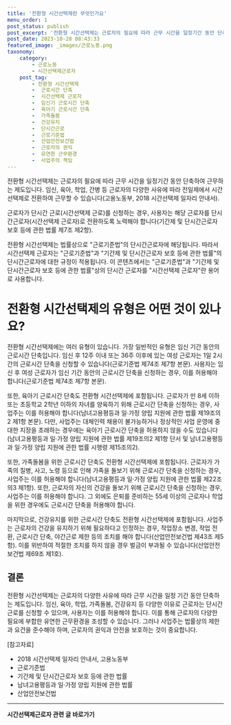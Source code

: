 ```yaml
---
title: '전환형 시간선택제란 무엇인가요'
menu_order: 1
post_status: publish
post_excerpt: '전환형 시간선택제는 근로자의 필요에 따라 근무 시간을 일정기간 동안 단축하여 근무하는 제도입니다. 임신, 육아, 학업, 간병 등 근로자의 다양한 사유에 따라 전일제에서 시간선택제로 전환하여 근무할 수 있습니다 고용노동부, 2018 시간선택제 일자리 안내서 .'
post_date: 2023-10-28 08:43:33
featured_image: _images/근로노동.png
taxonomy:
    category:
        - 근로노동
        - 시간선택제근로자
    post_tag:
        - 전환형 시간선택제
        -  근로시간 단축
        -  시간선택제 근로자
        -  임신기 근로시간 단축
        -  육아기 근로시간 단축
        -  가족돌봄
        -  건강유지
        -  단시간근로
        -  근로기준법
        -  산업안전보건법
        -  근로자의 권익
        -  유연한 근무환경
        -  사업주의 책임
---
```



전환형 시간선택제는 근로자의 필요에 따라 근무 시간을 일정기간 동안 단축하여 근무하는 제도입니다. 임신, 육아, 학업, 간병 등 근로자의 다양한 사유에 따라 전일제에서 시간선택제로 전환하여 근무할 수 있습니다(고용노동부, 2018 시간선택제 일자리 안내서).

근로자가 단시간 근로(시간선택제 근로)를 신청하는 경우, 사용자는 해당 근로자를 단시간근로자(시간선택제 근로자)로 전환하도록 노력해야 합니다(기간제 및 단시간근로자 보호 등에 관한 법률 제7조 제2항).

전환형 시간선택제는 법률상으로 "근로기준법"의 단시간근로자에 해당됩니다. 따라서 시간선택제 근로자는 "근로기준법"과 "기간제 및 단시간근로자 보호 등에 관한 법률"의 단시간근로자에 대한 규정이 적용됩니다. 이 콘텐츠에서는 "근로기준법"과 "기간제 및 단시간근로자 보호 등에 관한 법률"상의 단시간 근로자를 "시간선택제 근로자"란 용어로 사용합니다.

# 전환형 시간선택제의 유형은 어떤 것이 있나요?

전환형 시간선택제에는 여러 유형이 있습니다. 가장 일반적인 유형은 임신 기간 동안의 근로시간 단축입니다. 임신 후 12주 이내 또는 36주 이후에 있는 여성 근로자는 1일 2시간의 근로시간 단축을 신청할 수 있습니다(근로기준법 제74조 제7항 본문). 사용자는 임신 후 여성 근로자가 임신 기간 동안의 근로시간 단축을 신청하는 경우, 이를 허용해야 합니다(근로기준법 제74조 제7항 본문).

또한, 육아기 근로시간 단축도 전환형 시간선택제에 포함됩니다. 근로자가 만 8세 이하 또는 초등학교 2학년 이하의 자녀를 양육하기 위해 근로시간 단축을 신청하는 경우, 사업주는 이를 허용해야 합니다(남녀고용평등과 일·가정 양립 지원에 관한 법률 제19조의2 제1항 본문). 다만, 사업주는 대체인력 채용이 불가능하거나 정상적인 사업 운영에 중대한 지장을 초래하는 경우에는 육아기 근로시간 단축을 허용하지 않을 수도 있습니다(남녀고용평등과 일·가정 양립 지원에 관한 법률 제19조의2 제1항 단서 및 남녀고용평등과 일·가정 양립 지원에 관한 법률 시행령 제15조의2).

또한, 가족돌봄을 위한 근로시간 단축도 전환형 시간선택제에 포함됩니다. 근로자가 가족의 질병, 사고, 노령 등으로 인해 가족을 돌보기 위해 근로시간 단축을 신청하는 경우, 사업주는 이를 허용해야 합니다(남녀고용평등과 일·가정 양립 지원에 관한 법률 제22조의3 제1항). 또한, 근로자의 자신의 건강을 돌보기 위해 근로시간 단축을 신청하는 경우, 사업주는 이를 허용해야 합니다. 그 외에도 은퇴를 준비하는 55세 이상의 근로자나 학업을 위한 경우에도 근로시간 단축을 허용해야 합니다.

마지막으로, 건강유지를 위한 근로시간 단축도 전환형 시간선택제에 포함됩니다. 사업주는 근로자의 건강을 유지하기 위해 필요하다고 인정하는 경우, 작업장소 변경, 작업 전환, 근로시간 단축, 야간근로 제한 등의 조치를 해야 합니다(산업안전보건법 제43조 제5항). 이를 위반하여 적절한 조치를 하지 않을 경우 벌금이 부과될 수 있습니다(산업안전보건법 제69조 제1호).

## 결론


전환형 시간선택제는 근로자의 다양한 사유에 따라 근무 시간을 일정 기간 동안 단축하는 제도입니다. 임신, 육아, 학업, 가족돌봄, 건강유지 등 다양한 이유로 근로자는 단시간 근로를 신청할 수 있으며, 사용자는 이를 허용해야 합니다. 이를 통해 근로자의 다양한 필요에 부합한 유연한 근무환경을 조성할 수 있습니다. 그러나 사업주는 법률상의 제한과 요건을 준수해야 하며, 근로자의 권익과 안전을 보호하는 것이 중요합니다.

[참고자료]
- 2018 시간선택제 일자리 안내서, 고용노동부
- 근로기준법
- 기간제 및 단시간근로자 보호 등에 관한 법률
- 남녀고용평등과 일·가정 양립 지원에 관한 법률
- 산업안전보건법
<!-- wp:separator -->
<hr class="wp-block-separator has-alpha-channel-opacity"/>
<!-- /wp:separator -->

<!-- wp:group {"backgroundColor":"base","layout":{"type":"constrained"}} -->
<div class="wp-block-group has-base-background-color has-background"><!-- wp:paragraph {"align":"center","fontSize":"medium"} -->
<p class="has-text-align-center has-large-font-size"><strong>시간선택제근로자 관련 글 바로가기</strong></p>
<!-- /wp:paragraph -->


<!-- wp:latest-posts
{"categories":[{"id":10911,"count":19,"description":"","link":"https://uknowlaw.com/category/%ec%8b%9c%ea%b0%84%ec%84%a0%ed%83%9d%ec%a0%9c%ea%b7%bc%eb%a1%9c%ec%9e%90/","name":"시간선택제근로자","slug":"시간선택제근로자","taxonomy":"category","parent":0,"meta":[],"_links":{"self":[{"href":"https://uknowlaw.com/wp-json/wp/v2/categories/10911"}],"collection":[{"href":"https://uknowlaw.com/wp-json/wp/v2/categories"}],"about":[{"href":"https://uknowlaw.com/wp-json/wp/v2/taxonomies/category"}],"wp:post_type":[{"href":"https://uknowlaw.com/wp-json/wp/v2/posts?categories=10911"}],"curies":[{"name":"wp","href":"https://api.w.org/{rel}","templated":true}]}}],"postsToShow":100,"excerptLength":28,"postLayout":"grid","columns":2,"featuredImageAlign":"left","featuredImageSizeSlug":"large","fontSize":"medium"} /--></div>
<!-- /wp:group -->
